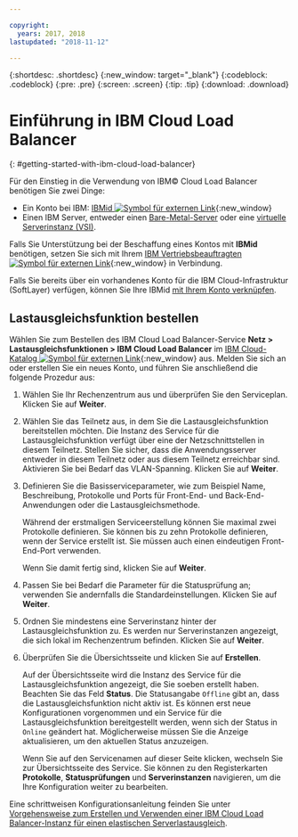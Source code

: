 ```yaml
---

copyright:
  years: 2017, 2018
lastupdated: "2018-11-12"

---
```


{:shortdesc: .shortdesc}
{:new_window: target="_blank"}
{:codeblock: .codeblock}
{:pre: .pre}
{:screen: .screen}
{:tip: .tip}
{:download: .download}


# Einführung in IBM Cloud Load Balancer
{: #getting-started-with-ibm-cloud-load-balancer}

Für den Einstieg in die Verwendung von IBM© Cloud Load Balancer benötigen Sie zwei Dinge:

* Ein Konto bei IBM: [IBMid ![Symbol für externen Link](../../icons/launch-glyph.svg "Symbol für externen Link")](https://www.ibm.com/account/us-en/signup/register.html){:new_window}
* Einen IBM Server, entweder einen [Bare-Metal-Server](/docs/bare-metal?topic=bare-metal-about) oder eine [virtuelle Serverinstanz (VSI)](/docs/vsi-is?topic=virtual-servers-is-gettingstartedvsigen#gettingstartedvsigen).

Falls Sie Unterstützung bei der Beschaffung eines Kontos mit **IBMid** benötigen, setzen Sie sich mit Ihrem [IBM Vertriebsbeauftragten ![Symbol für externen Link](../../icons/launch-glyph.svg "Symbol für externen Link")](https://www.ibm.com/cloud-computing/bluemix/contact-us){:new_window} in Verbindung.

Falls Sie bereits über ein vorhandenes Konto für die IBM Cloud-Infrastruktur (SoftLayer) verfügen, können Sie Ihre IBMid [mit Ihrem Konto verknüpfen](/docs/account?topic=account-unifyingaccounts).

## Lastausgleichsfunktion bestellen

Wählen Sie zum Bestellen des IBM Cloud Load Balancer-Service **Netz > Lastausgleichsfunktionen > IBM Cloud Load Balancer** im [IBM Cloud-Katalog ![Symbol für externen Link](../../icons/launch-glyph.svg "Symbol für externen Link")](https://console.bluemix.net/catalog/infrastructure/load-balancer-group){:new_window} aus. Melden Sie sich an oder erstellen Sie ein neues Konto, und führen Sie anschließend die folgende Prozedur aus:

1. Wählen Sie Ihr Rechenzentrum aus und überprüfen Sie den Serviceplan. Klicken Sie auf **Weiter**.
2. Wählen Sie das Teilnetz aus, in dem Sie die Lastausgleichsfunktion bereitstellen möchten. Die Instanz des Service für die Lastausgleichsfunktion verfügt über eine der Netzschnittstellen in diesem Teilnetz. Stellen Sie sicher, dass die Anwendungsserver entweder in diesem Teilnetz oder aus diesem Teilnetz erreichbar sind. Aktivieren Sie bei Bedarf das VLAN-Spanning. Klicken Sie auf **Weiter**.
3. Definieren Sie die Basisserviceparameter, wie zum Beispiel Name, Beschreibung, Protokolle und Ports für Front-End- und Back-End-Anwendungen oder die Lastausgleichsmethode.

	Während der erstmaligen Serviceerstellung können Sie maximal zwei Protokolle definieren. Sie können bis zu zehn Protokolle definieren, wenn der Service erstellt ist. Sie müssen auch einen eindeutigen Front-End-Port verwenden.

	Wenn Sie damit fertig sind, klicken Sie auf **Weiter**.

4. Passen Sie bei Bedarf die Parameter für die Statusprüfung an; verwenden Sie andernfalls die Standardeinstellungen. Klicken Sie auf **Weiter**.
5. Ordnen Sie mindestens eine Serverinstanz hinter der Lastausgleichsfunktion zu. Es werden nur Serverinstanzen angezeigt, die sich lokal im Rechenzentrum befinden. Klicken Sie auf **Weiter**.
6. Überprüfen Sie die Übersichtsseite und klicken Sie auf **Erstellen**.

	Auf der Übersichtsseite wird die Instanz des Service für die Lastausgleichsfunktion angezeigt, die Sie soeben erstellt haben. Beachten Sie das Feld **Status**. Die Statusangabe `Offline` gibt an, dass die Lastausgleichsfunktion nicht aktiv ist. Es können erst neue Konfigurationen vorgenommen und ein Service für die Lastausgleichsfunktion bereitgestellt werden, wenn sich der Status in `Online` geändert hat. Möglicherweise müssen Sie die Anzeige aktualisieren, um den aktuellen Status anzuzeigen.

	Wenn Sie auf den Servicenamen auf dieser Seite klicken, wechseln Sie zur Übersichtsseite des Service. Sie können zu den Registerkarten **Protokolle**, **Statusprüfungen** und **Serverinstanzen** navigieren, um die Ihre Konfiguration weiter zu bearbeiten.

Eine schrittweisen Konfigurationsanleitung feinden Sie unter [Vorgehensweise zum Erstellen und Verwenden einer IBM Cloud Load Balancer-Instanz für einen elastischen Serverlastausgleich](/docs/infrastructure/loadbalancer-service?topic=loadbalancer-service-creating-and-using-an-ibm-cloud-load-balancer-for-elastic-server-load-balancing).
